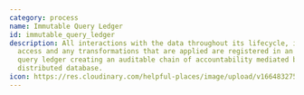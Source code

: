 ```yaml
---
category: process
name: Immutable Query Ledger
id: immutable_query_ledger
description: All interactions with the data throughout its lifecycle, including
  access and any transformations that are applied are registered in an immutable
  query ledger creating an auditable chain of accountability mediated by a
  distributed database.
icon: https://res.cloudinary.com/helpful-places/image/upload/v1664832754/dtpr-icons/process/encrypted_oedzbb.svg
---
```

